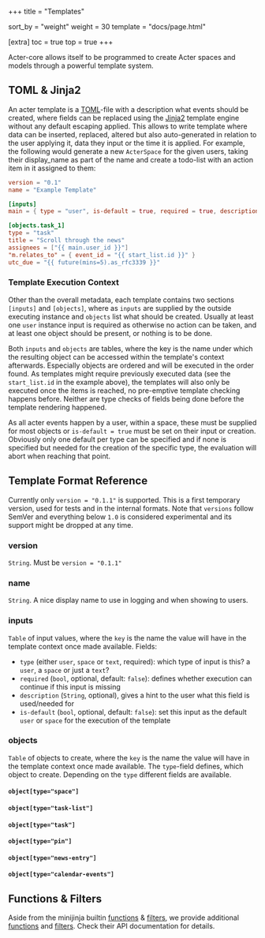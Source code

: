 +++
title = "Templates"

sort_by = "weight"
weight = 30
template = "docs/page.html"

[extra]
toc = true
top = true
+++

Acter-core allows itself to be programmed to create Acter spaces and models through a powerful template system.

## TOML & Jinja2

An acter template is a [TOML][toml]-file with a description what events should be created, where fields can be replaced using the [Jinja2][jinja2] template engine without any default escaping applied. This allows to write template where data can be inserted, replaced, altered but also auto-generated in relation to the user applying it, data they input or the time it is applied. For example, the following would generate a new `ActerSpace` for the given users, taking their display_name as part of the name and create a todo-list with an action item in it assigned to them:

```toml
version = "0.1"
name = "Example Template"

[inputs]
main = { type = "user", is-default = true, required = true, description = "The user" }

[objects.task_1]
type = "task"
title = "Scroll through the news"
assignees = ["{{ main.user_id }}"]
"m.relates_to" = { event_id = "{{ start_list.id }}" }
utc_due = "{{ future(mins=5).as_rfc3339 }}"
```

### Template Execution Context

Other than the overall metadata, each template contains two sections `[inputs]` and `[objects]`, where as `inputs` are supplied by the outside executing instance and `objects` list what should be created. Usually at least one `user` instance input is required as otherwise no action can be taken, and at least one object should be present, or nothing is to be done.

Both `inputs` and `objects` are tables, where the key is the name under which the resulting object can be accessed within the template's context afterwards. Especially objects are ordered and will be executed in the order found. As templates might require previously executed data (see the `start_list.id` in the example above), the templates will also only be executed once the items is reached, no pre-emptive template checking happens before. Neither are type checks of fields being done before the template rendering happened.

As all acter events happen by a user, within a space, these must be supplied for most objects or `is-default = true` must be set on their input or creation. Obviously only one default per type can be specified and if none is specified but needed for the creation of the specific type, the evaluation will abort when reaching that point.

## Template Format Reference

Currently only `version = "0.1.1"` is supported. This is a first temporary version, used for tests and in the internal formats. Note that `versions` follow SemVer and everything below `1.0` is considered experimental and its support might be dropped at any time.

### version

`String`. Must be `version = "0.1.1"`

### name

`String`. A nice display name to use in logging and when showing to users.

### inputs

`Table` of input values, where the `key` is the name the value will have in the template context once made available. Fields:

- `type` (either `user`, `space` or `text`, required): which type of input is this? a `user`, a `space` or just a `text`?
- `required` (`bool`, optional, default: `false`): defines whether execution can continue if this input is missing
- `description` (`String`, optional), gives a hint to the user what this field is used/needed for
- `is-default` (`bool`, optional, default: `false`): set this input as the default `user` or `space` for the execution of the template

### objects

`Table` of objects to create, where the `key` is the name the value will have in the template context once made available. The `type`-field defines, which object to create. Depending on the `type` different fields are available.

#### `object[type="space"]`

#### `object[type="task-list"]`

#### `object[type="task"]`

#### `object[type="pin"]`

#### `object[type="news-entry"]`

#### `object[type="calendar-events"]`

## Functions & Filters

Aside from the minijinja builtin [functions](https://docs.rs/minijinja/latest/minijinja/functions/index.html#functions) & [filters](https://docs.rs/minijinja/latest/minijinja/filters/index.html#functions), we provide additional [functions](/api/main/rust/acter_core/templates/functions.html) and [filters](/api/main/rust/acter_core/templaets/filters.html). Check their API documentation for details.

[toml]: https://github.com/toml-lang/toml
[jinja2]: https://jinja.palletsprojects.com/en/3.1.x/templates/
